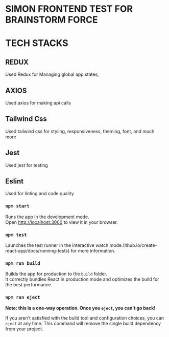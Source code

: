 # SIMON FRONTEND TEST FOR BRAINSTORM FORCE


# TECH STACKS
## REDUX
Used Redux for Managing global app states,

## AXIOS
Used axios for making api calls

## Tailwind Css
Used tailwind css for styling, responsiveness, theming, font, and much more

## Jest
Used jest for testing

## Eslint
Used for linting and code quality

### `npm start`

Runs the app in the development mode.\
Open [http://localhost:3000](http://localhost:3000) to view it in your browser.

### `npm test`

Launches the test runner in the interactive watch mode.\ithub.io/create-react-app/docs/running-tests) for more information.

### `npm run build`

Builds the app for production to the `build` folder.\
It correctly bundles React in production mode and optimizes the build for the best performance.

### `npm run eject`

**Note: this is a one-way operation. Once you `eject`, you can't go back!**

If you aren't satisfied with the build tool and configuration choices, you can `eject` at any time. This command will remove the single build dependency from your project.

